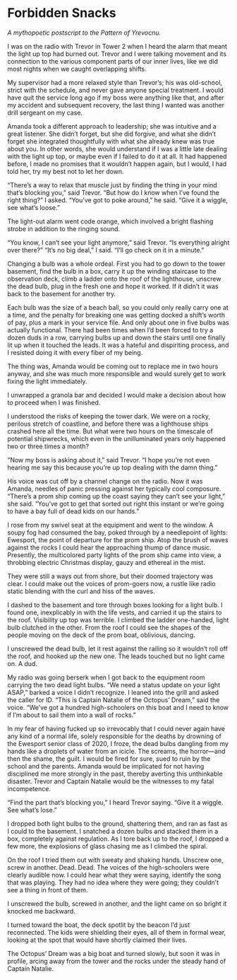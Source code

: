 # Forbidden Snacks

_A mythopoetic postscript to the Pattern of Yrevocnu._

I was on the radio with Trevor in Tower 2 when I heard the alarm that meant the light up top had burned out. Trevor and I were talking movement and its connection to the various component parts of our inner lives, like we did most nights when we caught overlapping shifts.

My supervisor had a more relaxed style than Trevor’s; his was old-school, strict with the schedule, and never gave anyone special treatment. I would have quit the service long ago if my boss were anything like that, and after my accident and subsequent recovery, the last thing I wanted was another drill sergeant on my case.

Amanda took a different approach to leadership; she was intuitive and a great listener. She didn’t forget, but she did forgive, and what she didn’t forget she integrated thoughtfully with what she already knew was true about you. In other words, she would understand if I was a little late dealing with the light up top, or maybe even if I failed to do it at all. It had happened before, I made no promises that it wouldn’t happen again, but I would, I had told her, try my best not to let her down.

“There’s a way to relax that muscle just by finding the thing in your mind that’s blocking you,” said Trevor. “But how do I know when I’ve found the right thing?” I asked. “You’ve got to poke around,” he said. “Give it a wiggle, see what’s loose.”

The light-out alarm went code orange, which involved a bright flashing strobe in addition to the ringing sound.

“You know, I can’t see your light anymore,” said Trevor. “Is everything alright over there?” “It’s no big deal,” I said. “I’ll go check on it in a minute.”

Changing a bulb was a whole ordeal. First you had to go down to the tower basement, find the bulb in a box, carry it up the winding staircase to the observation deck, climb a ladder onto the roof of the lighthouse, unscrew the dead bulb, plug in the fresh one and hope it worked. If it didn’t it was back to the basement for another try.

Each bulb was the size of a beach ball, so you could only really carry one at a time, and the penalty for breaking one was getting docked a shift’s worth of pay, plus a mark in your service file. And only about one in five bulbs was actually functional. There had been times when I’d been forced to try a dozen duds in a row, carrying bulbs up and down the stairs until one finally lit up when it touched the leads. It was a hateful and dispiriting process, and I resisted doing it with every fiber of my being.

The thing was, Amanda would be coming out to replace me in two hours anyway, and she was much more responsible and would surely get to work fixing the light immediately.

I unwrapped a granola bar and decided I would make a decision about how to proceed when I was finished.

I understood the risks of keeping the tower dark. We were on a rocky, perilous stretch of coastline, and before there was a lighthouse ships crashed here all the time. But what were two hours on the timescale of potential shipwrecks, which even in the unilluminated years only happened two or three times a month?

“Now my boss is asking about it,” said Trevor. “I hope you’re not even hearing me say this because you’re up top dealing with the damn thing.”

His voice was cut off by a channel change on the radio. Now it was Amanda, needles of panic pressing against her typically cool composure. “There’s a prom ship coming up the coast saying they can’t see your light,” she said. “You’ve got to get that sorted out right this instant or we’re going to have a bay full of dead kids on our hands.”

I rose from my swivel seat at the equipment and went to the window. A soupy fog had consumed the bay, poked through by a needlepoint of lights: Ewesport, the point of departure for the prom ship. Atop the brush of waves against the rocks I could hear the approaching thump of dance music. Presently, the multicolored party lights of the prom ship came into view, a throbbing electric Christmas display, gauzy and ethereal in the mist.

They were still a ways out from shore, but their doomed trajectory was clear. I could make out the voices of prom-goers now, a rustle like radio static blending with the curl and hiss of the waves.

I dashed to the basement and tore through boxes looking for a light bulb. I found one, inexplicably in with the life vests, and carried it up the stairs to the roof. Visibility up top was terrible. I climbed the ladder one-handed, light bulb clutched in the other. From the roof I could see the shapes of the people moving on the deck of the prom boat, oblivious, dancing.

I unscrewed the dead bulb, let it rest against the railing so it wouldn’t roll off the roof, and hooked up the new one. The leads touched but no light came on. A dud.

My radio was going berserk when I got back to the equipment room carrying the two dead light bulbs. “We need a status update on your light ASAP,” barked a voice I didn’t recognize. I leaned into the grill and asked the caller for ID. “This is Captain Natalie of the Octopus’ Dream,” said the voice. “We’ve got a hundred high-schoolers on this boat and I need to know if I’m about to sail them into a wall of rocks.”

In my fear of having fucked up so irrevocably that I could never again have any kind of a normal life, solely responsible for the deaths by drowning of the Ewesport senior class of 2020, I froze, the dead bulbs dangling from my hands like a droplets of water from an icicle. The screams, the horror—and then the shame, the guilt. I would be fired for sure, sued to ruin by the school and the parents. Amanda would be implicated for not having disciplined me more strongly in the past, thereby averting this unthinkable disaster. Trevor and Captain Natalie would be the witnesses to my fatal incompetence.

“Find the part that’s blocking you,” I heard Trevor saying. “Give it a wiggle. See what’s lose.”

I dropped both light bulbs to the ground, shattering them, and ran as fast as I could to the basement. I snatched a dozen bulbs and stacked them in a box, completely against regulation. As I tore back up to the roof, I dropped a few more, the explosions of glass chasing me as I climbed the spiral.

On the roof I tried them out with sweaty and shaking hands. Unscrew one, screw in another. Dead. Dead. The voices of the high-schoolers were clearly audible now. I could hear what they were saying, identify the song that was playing. They had no idea where they were going; they couldn’t see a thing in front of them.

I unscrewed the bulb, screwed in another, and the light came on so bright it knocked me backward.

I turned toward the boat, the deck spotlit by the beacon I’d just reconnected. The kids were shielding their eyes, all of them in formal wear, looking at the spot that would have shortly claimed their lives.

The Octopus’ Dream was a big boat and turned slowly, but soon it was in profile, arcing away from the tower and the rocks under the steady hand of Captain Natalie.
